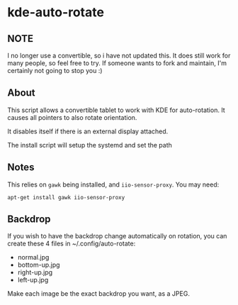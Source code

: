 # kde-auto-rotate

## NOTE

I no longer use a convertible, so i have not updated this.
It does still work for many people, so feel free to try.
If someone wants to fork and maintain, I'm certainly not
going to stop you :)

## About

This script allows a convertible tablet to work with KDE for
auto-rotation. It causes all pointers to also rotate orientation.

It disables itself if there is an external display attached.

The install script will setup the systemd and set the path

## Notes

This relies on `gawk` being installed, and `iio-sensor-proxy`.
You may need:

`apt-get install gawk iio-sensor-proxy`

## Backdrop

If you wish to have the backdrop change automatically on rotation,
you can create these 4 files in ~/.config/auto-rotate:

- normal.jpg
- bottom-up.jpg
- right-up.jpg
- left-up.jpg

Make each image be the exact backdrop you want, as a JPEG.
